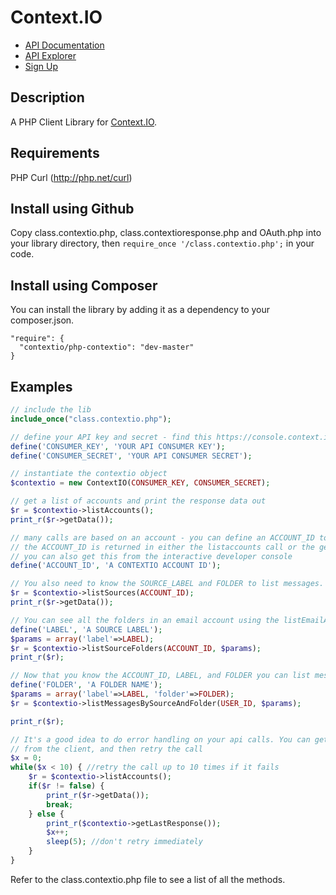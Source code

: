 # Context.IO

* [API Documentation](http://context.io/docs/2.0/)
* [API Explorer](https://console.context.io/#explore)
* [Sign Up](http://context.io)

## Description

A PHP Client Library for [Context.IO](http://context.io). 

## Requirements

PHP Curl (http://php.net/curl)

## Install using Github

Copy class.contextio.php, class.contextioresponse.php and OAuth.php into your library
directory, then ```require_once '/class.contextio.php';``` in your code.

## Install using Composer

You can install the library by adding it as a dependency to your composer.json.

```
"require": {
  "contextio/php-contextio": "dev-master"
}
```

## Examples

```php
// include the lib
include_once("class.contextio.php");

// define your API key and secret - find this https://console.context.io/#settings
define('CONSUMER_KEY', 'YOUR API CONSUMER KEY');
define('CONSUMER_SECRET', 'YOUR API CONSUMER SECRET');

// instantiate the contextio object
$contextio = new ContextIO(CONSUMER_KEY, CONSUMER_SECRET);

// get a list of accounts and print the response data out
$r = $contextio->listAccounts();
print_r($r->getData());

// many calls are based on an account - you can define an ACCOUNT_ID to make these calls
// the ACCOUNT_ID is returned in either the listaccounts call or the getaccount call
// you can also get this from the interactive developer console
define('ACCOUNT_ID', 'A CONTEXTIO ACCOUNT ID');

// You also need to know the SOURCE_LABEL and FOLDER to list messages.
$r = $contextio->listSources(ACCOUNT_ID);
print_r($r->getData());

// You can see all the folders in an email account using the listEmailAccountFolders method
define('LABEL', 'A SOURCE LABEL');
$params = array('label'=>LABEL);
$r = $contextio->listSourceFolders(ACCOUNT_ID, $params);
print_r($r);

// Now that you know the ACCOUNT_ID, LABEL, and FOLDER you can list messages
define('FOLDER', 'A FOLDER NAME');
$params = array('label'=>LABEL, 'folder'=>FOLDER);
$r = $contextio->listMessagesBySourceAndFolder(USER_ID, $params);

print_r($r);

// It's a good idea to do error handling on your api calls. You can get the last error response 
// from the client, and then retry the call
$x = 0;
while($x < 10) { //retry the call up to 10 times if it fails
	$r = $contextio->listAccounts();
	if($r != false) {
		print_r($r->getData());
		break;
	} else {
		print_r($contextio->getLastResponse());
		$x++;
		sleep(5); //don't retry immediately
	}
}

```

Refer to the class.contextio.php file to see a list of all the methods.
